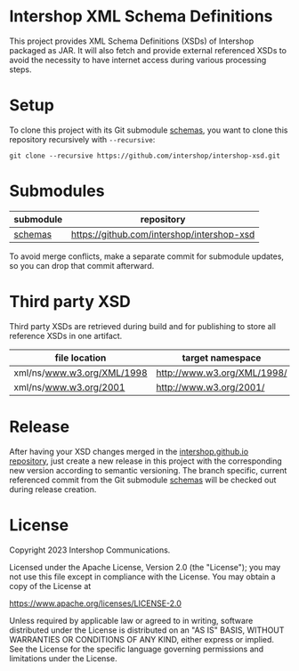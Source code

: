 # Intershop XML Schema Definitions
This project provides XML Schema Definitions (XSDs) of Intershop packaged as JAR. It will also fetch and provide external referenced XSDs to avoid the necessity to have internet access during various processing steps.


# Setup
To clone this project with its Git submodule [schemas](schemas), you want to clone this repository recursively with `--recursive`:

```shell
git clone --recursive https://github.com/intershop/intershop-xsd.git
```

# Submodules
| submodule          | repository                                 |
|--------------------|--------------------------------------------|
| [schemas](schemas) | https://github.com/intershop/intershop-xsd |

To avoid merge conflicts, make a separate commit for submodule updates, so you can drop that commit afterward.


# Third party XSD
Third party XSDs are retrieved during build and for publishing to store all reference XSDs in one artifact.

| file location              | target namespace            |
|----------------------------|-----------------------------|
| xml/ns/www.w3.org/XML/1998 | http://www.w3.org/XML/1998/ |
| xml/ns/www.w3.org/2001     | http://www.w3.org/2001/     |


# Release
After having your XSD changes merged in the [intershop.github.io repository](https://github.com/intershop/intershop.github.io),
just create a new release in this project with the corresponding new version according to semantic versioning.
The branch specific, current referenced commit from the Git submodule [schemas](schemas) will be checked out during release creation.


# License
Copyright 2023 Intershop Communications.

Licensed under the Apache License, Version 2.0 (the "License"); you may not use this file except in compliance with the License. You may obtain a copy of the License at

https://www.apache.org/licenses/LICENSE-2.0

Unless required by applicable law or agreed to in writing, software distributed under the License is distributed on an "AS IS" BASIS, WITHOUT WARRANTIES OR CONDITIONS OF ANY KIND, either express or implied. See the License for the specific language governing permissions and limitations under the License.
